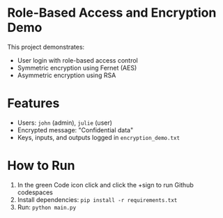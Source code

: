 # Role-Based Access and Encryption Demo

This project demonstrates:
- User login with role-based access control
- Symmetric encryption using Fernet (AES)
- Asymmetric encryption using RSA

# Features
- Users: `john` (admin), `julie` (user)
- Encrypted message: "Confidential data"
- Keys, inputs, and outputs logged in `encryption_demo.txt`

# How to Run
1. In the green Code icon click and click the +sign to run Github codespaces
2. Install dependencies: `pip install -r requirements.txt`
3. Run: `python main.py`
